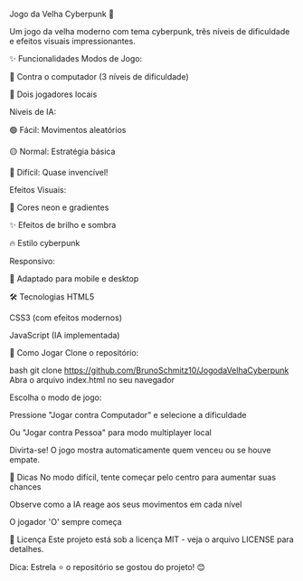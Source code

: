Jogo da Velha Cyberpunk 🚀

Um jogo da velha moderno com tema cyberpunk, três níveis de dificuldade e efeitos visuais impressionantes.

✨ Funcionalidades
Modos de Jogo:

🤖 Contra o computador (3 níveis de dificuldade)

👥 Dois jogadores locais

Níveis de IA:

🟢 Fácil: Movimentos aleatórios

🟡 Normal: Estratégia básica

🔴 Difícil: Quase invencível!

Efeitos Visuais:

🌈 Cores neon e gradientes

✨ Efeitos de brilho e sombra

🔥 Estilo cyberpunk

Responsivo:

📱 Adaptado para mobile e desktop

🛠️ Tecnologias
HTML5

CSS3 (com efeitos modernos)

JavaScript (IA implementada)

🚀 Como Jogar
Clone o repositório:

bash
git clone https://github.com/BrunoSchmitz10/JogodaVelhaCyberpunk
Abra o arquivo index.html no seu navegador

Escolha o modo de jogo:

Pressione "Jogar contra Computador" e selecione a dificuldade

Ou "Jogar contra Pessoa" para modo multiplayer local

Divirta-se! O jogo mostra automaticamente quem venceu ou se houve empate.

🌟 Dicas
No modo difícil, tente começar pelo centro para aumentar suas chances

Observe como a IA reage aos seus movimentos em cada nível

O jogador 'O' sempre começa

📝 Licença
Este projeto está sob a licença MIT - veja o arquivo LICENSE para detalhes.

Dica: Estrela ⭐ o repositório se gostou do projeto! 😊
